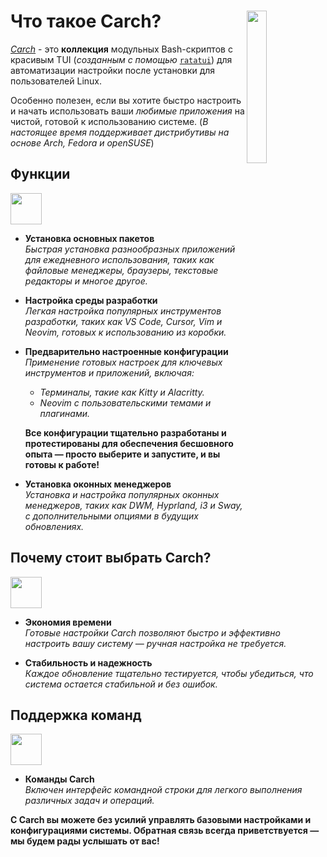 <h1></h1>
<img
  src="/carch.png"
  width="25%"
  align="right"
 />

<h1>Что такое Carch?</h1>

*[Carch](https://carch.chalisehari.com.np)* - это **коллекция** модульных Bash-скриптов с красивым TUI (*созданным с помощью* [`ratatui`](https://github.com/ratatui-org/ratatui)) для автоматизации настройки после установки для пользователей Linux.

Особенно полезен, если вы хотите быстро настроить и начать использовать ваши *любимые приложения* на чистой, готовой к использованию системе. (*В настоящее время поддерживает дистрибутивы на основе Arch, Fedora и openSUSE*)

## Функции
<img src="https://img.icons8.com/?size=80&id=vSx5PNyFqTTo&format=png" width="50" /> 

- **Установка основных пакетов**  
  *Быстрая установка разнообразных приложений для ежедневного использования, таких как файловые менеджеры, браузеры, текстовые редакторы и многое другое.*  

- **Настройка среды разработки**  
  *Легкая настройка популярных инструментов разработки, таких как VS Code, Cursor, Vim и Neovim, готовых к использованию из коробки.*  

- **Предварительно настроенные конфигурации**  
  *Применение готовых настроек для ключевых инструментов и приложений, включая:*  
  
  - *Терминалы, такие как Kitty и Alacritty.*  
  - *Neovim с пользовательскими темами и плагинами.*  
  
  **Все конфигурации тщательно разработаны и протестированы для обеспечения бесшовного опыта — просто выберите и запустите, и вы готовы к работе!**

- **Установка оконных менеджеров**  
  *Установка и настройка популярных оконных менеджеров, таких как DWM, Hyprland, i3 и Sway, с дополнительными опциями в будущих обновлениях.*  

## Почему стоит выбрать Carch?
<img src="https://img.icons8.com/?size=80&id=111409&format=png" width="50" />

- **Экономия времени**  
  *Готовые настройки Carch позволяют быстро и эффективно настроить вашу систему — ручная настройка не требуется.*

- **Стабильность и надежность**  
  *Каждое обновление тщательно тестируется, чтобы убедиться, что система остается стабильной и без ошибок.*  

## Поддержка команд 
<img src="https://img.icons8.com/?size=80&id=114423&format=png" width="50" />

- **Команды Carch**  
  *Включен интерфейс командной строки для легкого выполнения различных задач и операций.*  

**С Carch вы можете без усилий управлять базовыми настройками и конфигурациями системы. Обратная связь всегда приветствуется — мы будем рады услышать от вас!**